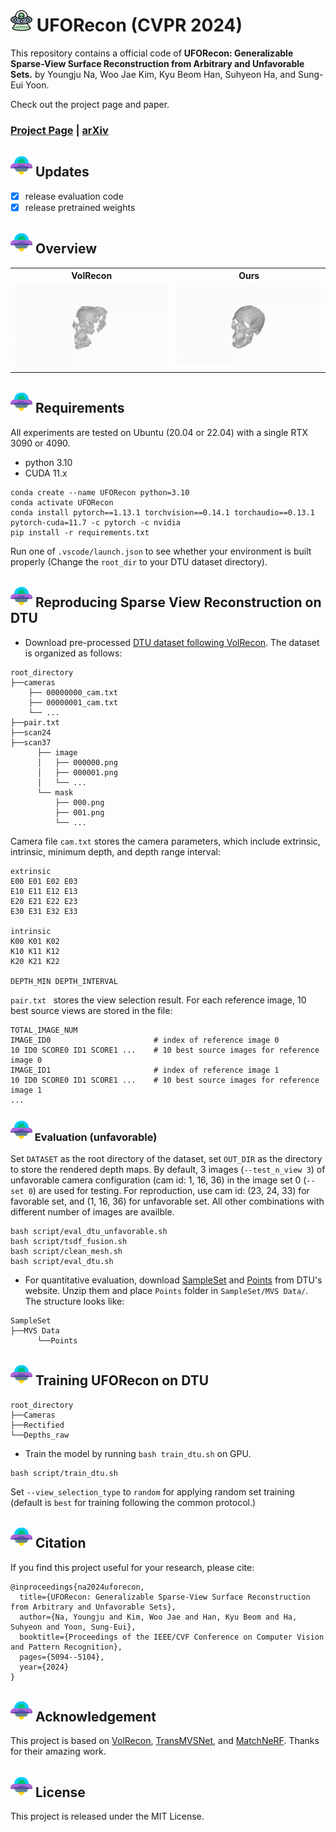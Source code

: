 # <img src="figs/free_ufo1.png" alt="UFORecon Logo" width="35"> UFORecon (CVPR 2024)

This repository contains a official code of **UFORecon: Generalizable Sparse-View Surface Reconstruction from Arbitrary and Unfavorable Sets.** by Youngju Na, Woo Jae Kim, Kyu Beom Han, Suhyeon Ha, and Sung-Eui Yoon.

Check out the project page and paper.
### [Project Page](https://youngju-na.github.io/uforecon.github.io/) | [arXiv](https://arxiv.org/abs/2403.05086) 

## <img src="figs/free_ufo3.png" width="35"> Updates
- [x] release evaluation code
- [x] release pretrained weights

## <img src="figs/free_ufo3.png" width="35"> Overview
<p align="center">
  <table>
    <tr>
      <th align="center">VolRecon</th>
      <th align="center">Ours</th>
    </tr>
    <tr>
      <td align="center"><img src="./figs/scan65_volrecon.gif" alt="VolRecon" width="400"/></td>
      <td align="center"><img src="./figs/scan65_random.gif" alt="Ours(Random)" width="400"/></td>
    </tr>
  </table>
</p>


<!-- **Abstract:**
Generalizable neural implicit surface reconstruction aims to obtain an accurate underlying geometry given a limited number of multi-view images from unseen scenes. However, existing methods select only informative and relevant views using predefined scores for training and testing phases. This constraint renders the model impractical in real-world scenarios, where the availability of favorable combinations cannot always be ensured. We introduce and validate a view-combination score to indicate the effectiveness of the input view combination. We observe that previous methods output degenerate solutions under arbitrary and unfavorable sets. Building upon this finding, we propose UFORecon, a robust view-combination generalizable surface reconstruction framework. To achieve this, we apply cross-view matching transformers to model interactions between source images and build correlation frustums to capture global correlations. Additionally, we explicitly encode pairwise feature similarities as view-consistent priors. Our proposed framework significantly outperforms previous methods in terms of view-combination generalizability and also in the conventional generalizable protocol trained with favorable view-combinations. -->


## <img src="figs/free_ufo3.png" width="35">  Requirements

All experiments are tested on Ubuntu (20.04 or 22.04) with a single RTX 3090 or 4090. 
* python 3.10
* CUDA 11.x
```
conda create --name UFORecon python=3.10
conda activate UFORecon
conda install pytorch==1.13.1 torchvision==0.14.1 torchaudio==0.13.1 pytorch-cuda=11.7 -c pytorch -c nvidia
pip install -r requirements.txt
```
Run one of `.vscode/launch.json` to see whether your environment is built properly (Change the `root_dir` to your DTU dataset directory).


## <img src="figs/free_ufo3.png" width="35"> Reproducing Sparse View Reconstruction on DTU

* Download pre-processed [DTU dataset following VolRecon](https://github.com/IVRL/VolRecon). The dataset is organized as follows:
```
root_directory
├──cameras
    ├── 00000000_cam.txt
    ├── 00000001_cam.txt
    └── ...  
├──pair.txt
├──scan24
├──scan37
      ├── image               
      │   ├── 000000.png       
      │   ├── 000001.png       
      │   └── ...                
      └── mask                   
          ├── 000.png   
          ├── 001.png
          └── ...                
```

Camera file ``cam.txt`` stores the camera parameters, which include extrinsic, intrinsic, minimum depth, and depth range interval:
```
extrinsic
E00 E01 E02 E03
E10 E11 E12 E13
E20 E21 E22 E23
E30 E31 E32 E33

intrinsic
K00 K01 K02
K10 K11 K12
K20 K21 K22

DEPTH_MIN DEPTH_INTERVAL
```

``pair.txt `` stores the view selection result. For each reference image, 10 best source views are stored in the file:
```
TOTAL_IMAGE_NUM
IMAGE_ID0                       # index of reference image 0 
10 ID0 SCORE0 ID1 SCORE1 ...    # 10 best source images for reference image 0 
IMAGE_ID1                       # index of reference image 1
10 ID0 SCORE0 ID1 SCORE1 ...    # 10 best source images for reference image 1 
...
```

### <img src="figs/free_ufo3.png" width="35"> Evaluation (unfavorable)


Set `DATASET` as the root directory of the dataset, set `OUT_DIR` as the directory to store the rendered depth maps. By default, 3 images (`--test_n_view 3`) of unfavorable camera configuration (cam id: 1, 16, 36) in the image set 0 (`--set 0`) are used for testing. 
For reproduction, use cam id: (23, 24, 33) for favorable set, and (1, 16, 36) for unfavorable set. All other combinations with different number of images are availble. 
```
bash script/eval_dtu_unfavorable.sh
bash script/tsdf_fusion.sh
bash script/clean_mesh.sh
bash script/eval_dtu.sh
```

* For quantitative evaluation, download [SampleSet](http://roboimagedata.compute.dtu.dk/?page_id=36) and [Points](http://roboimagedata.compute.dtu.dk/?page_id=36) from DTU's website. Unzip them and place `Points` folder in `SampleSet/MVS Data/`. The structure looks like:
```
SampleSet
├──MVS Data
      └──Points
```

## <img src="figs/free_ufo3.png" width="35"> Training UFORecon on DTU

```
root_directory
├──Cameras
├──Rectified
└──Depths_raw
```
* Train the model by running `bash train_dtu.sh` on GPU.
```
bash script/train_dtu.sh
```

Set `--view_selection_type` to `random` for applying random set training (default is `best` for training following the common protocol.)  

## <img src="figs/free_ufo3.png" width="35"> Citation 
If you find this project useful for your research, please cite: 

```
@inproceedings{na2024uforecon,
  title={UFORecon: Generalizable Sparse-View Surface Reconstruction from Arbitrary and Unfavorable Sets},
  author={Na, Youngju and Kim, Woo Jae and Han, Kyu Beom and Ha, Suhyeon and Yoon, Sung-Eui},
  booktitle={Proceedings of the IEEE/CVF Conference on Computer Vision and Pattern Recognition},
  pages={5094--5104},
  year={2024}
}
```

## <img src="figs/free_ufo3.png" width="35">  Acknowledgement
This project is based on [VolRecon](https://github.com/IVRL/VolRecon), [TransMVSNet](https://github.com/megvii-research/TransMVSNet), and [MatchNeRF](https://github.com/donydchen/matchnerf).
Thanks for their amazing work.

## <img src="figs/free_ufo3.png" width="35"> License
This project is released under the MIT License.
